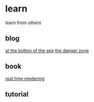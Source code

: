 # learn
learn from others

## blog
[at the botton of the sea](blog/at_the_bottom_of_the_sea/README.md)
[the danger zone](blog/the_danger_zone/README.md)
## book
[real time rendering](book/real_time_rendering/README.md)
## tutorial

